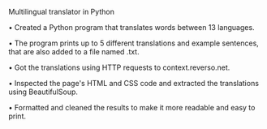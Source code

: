 Multilingual translator in Python

• Created a Python program that translates words between 13 languages.

• The program prints up to 5 different translations and example sentences, that are also added to a file named <word>.txt.

• Got the translations using HTTP requests to context.reverso.net.

• Inspected the page's HTML and CSS code and extracted the translations using BeautifulSoup.

• Formatted and cleaned the results to make it more readable and easy to print.
